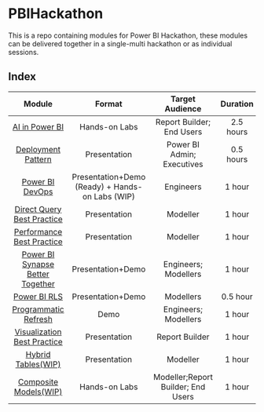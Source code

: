 # PBIHackathon
This is a repo containing modules for Power BI Hackathon, these modules can be delivered together in a single-multi hackathon or as individual sessions. 


## Index
| Module | Format | Target Audience | Duration |
|:------------------------:|:-----------------------:|:-----------------------:|:-----------------------:|
| [AI in Power BI](https://github.com/lipinght/PBIHackathon/blob/main/AIinPowerBI/AILabs.md) | Hands-on Labs | Report Builder; End Users | 2.5 hours |
| [Deployment Pattern](https://github.com/lipinght/PBIHackathon/blob/main/DeploymentPattern/DeploymentPattern.md) | Presentation | Power BI Admin; Executives | 0.5 hours |
| [Power BI DevOps](https://github.com/lipinght/PBIHackathon/blob/main/DevOps/DevOps.md) | Presentation+Demo (Ready) + Hands-on Labs (WIP) | Engineers | 1 hour |
| [Direct Query Best Practice](https://github.com/lipinght/PBIHackathon/blob/main/DirectQueryBestPractice/DirectQuery.md) | Presentation | Modeller | 1 hour |
| [Performance Best Practice](https://github.com/lipinght/PBIHackathon/blob/main/PerformanceBestPractice/Performance.md) | Presentation | Modeller | 1 hour |
| [Power BI Synapse Better Together](https://github.com/lipinght/PBIHackathon/blob/main/PowerBISynapse/Synapse.md) | Presentation+Demo | Engineers; Modellers | 1 hour |
| [Power BI RLS](https://github.com/lipinght/PBIHackathon/blob/main/RLS/RLS.md) | Presentation+Demo | Modellers | 0.5 hour |
| [Programmatic Refresh](https://github.com/lipinght/PBIHackathon/blob/main/ProgrammaticRefresh/ProgrammaticRefresh.md) | Demo | Engineers; Modellers | 1 hour |
| [Visualization Best Practice](https://github.com/lipinght/PBIHackathon/blob/main/VisualizationBestPractice/Visualization.md) | Presentation | Report Builder | 1 hour |
| [Hybrid Tables(WIP)](https://github.com/lipinght/PBIHackathon/blob/main/HybridTables/HybridTables.md) | Presentation | Modeller | 1 hour |
| [Composite Models(WIP)](https://github.com/lipinght/PBIHackathon/blob/main/CompositeModels/CompositeModelsLabs.md) | Hands-on Labs | Modeller;Report Builder; End Users | 1 hour |